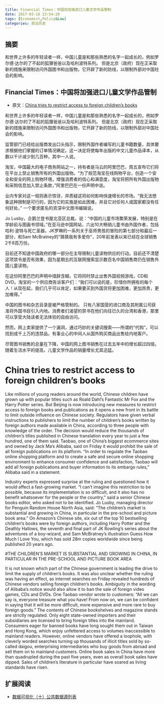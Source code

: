 ```yaml
---
title: Financial Times：中国将加强进口儿童文学作品管制
date: 2017-03-16 23:54:20
tags: [Economist,Policy&Law]
categories: 政治历史
---
```

## 摘要
和世界上许多的年轻读者一样，中国儿童是和那些熟悉的名字一起成长的，例如罗尔德·达尔的了不起的狐狸爸爸以及哈利波特系列。
但是北京（政府）现在正采取新的措施来限制访问外国图书和出版物，它开辟了新的防线，以限制外部对中国社会的影响。
<!--more-->

## Financial Times：中国将加强进口儿童文学作品管制
- 原文：[China tries to restrict access to foreign children’s books](https://www.ft.com/content/0e4f68be-056a-11e7-ace0-1ce02ef0def9)

和世界上许多的年轻读者一样，中国儿童是和那些熟悉的名字一起成长的，例如罗尔德·达尔的了不起的狐狸爸爸以及哈利波特系列。
但是北京（政府）现在正采取新的措施来限制访问外国图书和出版物，它开辟了新的防线，以限制外部对中国社会的影响。

监管部门已经给出版商发出口头指示，限制外国作者编写的儿童书籍数量，具体要求根据他们掌握的订单情况确定。这一决定将使每年出版的中文儿童作品译本，从数以千计减少到几百种，其中一人说。

淘宝，中国最大的电子商务网站之一，持有者是马云的阿里巴巴，周五宣布它们将在平台上禁止销售所有的外国出版物。“为了规范淘宝在线购物平台，创造一个安全和安全的网上购物环境，增强消费者的信心和满意度，淘宝将把所有外国出版物和采购信息加入禁止条款，”阿里巴巴在一份声明中说。

业内专家对这一规则表示惊讶，并质疑这将如何影响快速增长的市场。“我无法想象这种限制是可行的，因为它的实施是如此困难，并且它对任何人或国家都没有任何好处，” 一个要求匿名的资深中文图书编辑说。

Jo Lusby，企鹅兰登书屋北亚区总裁，说：“中国的儿童市场繁荣发展，特别是在学龄前与图画书领域。”在亚马逊中国网站，六出10大畅销儿童书由外国作者，包括哈利·波特与死亡圣器，JK罗琳的一系列关于巫师男孩的冒险的第七部分和最后一部分，和Sam McBratney的“猜猜我有多爱你”，20年前发表以来已经在全球销售2千8百万份。

目前还不知道中国政府的哪一部分在主导限制儿童读物供应的行动。目前还不清楚这项禁令是否有效果，因为星期五的互联网搜索显示数百名中国销售商仍在销售外国儿童读物。

在这份阿里巴巴的声明中措辞含糊，它将同时禁止出售外国视频游戏，CD和DVD。淘宝的一个供应商告诉客户们：“我们可以说的是，珍惜你所拥有的每个人！从现在起，我们几乎可以肯定，如果要买到外国货将更加困难，更加昂贵，更加难得。”

中国的图书和杂志目录是被严格管制的。
只有八家国营的进口商及其附属公司获准将外国书目引入内地。消费者们渴望的禁书在他们向往已久的台湾和香港，那里可以享受大陆读者无法体验的自由访问。

然而，网上卖家提供了一个漏洞，通过巧妙的关键词搜索——所谓的“代购”，可以找到成千上万的违禁品，有事业心的中间人从国外购买商品出售给内地客户。

尽管图书销售的总量在下降，中国的网上图书销售在过去五年中的增长超过四倍。随着生活水平的提高，儿童文学作品的销量增长尤其迅猛。


# China tries to restrict access to foreign children’s books

Like millions of young readers around the world, Chinese children have grown up with popular titles such as Roald Dahl’s Fantastic Mr Fox and the Harry Potter series.
But Beijing is now introducing new measures to restrict access to foreign books and publications as it opens a new front in its battle to limit outside influence on Chinese society.
Regulators have given verbal instructions to publishers to limit the number of children’s books written by foreign authors made available in China, according to three people with knowledge of the order. The decision would reduce the thousands of children’s titles published in Chinese translation every year to just a few hundred, one of them said.
Taobao, one of China’s biggest ecommerce sites and owned by Jack Ma’s Alibaba, said on Friday it would prohibit the sale of all foreign publications on its platform.
“In order to regulate the Taobao online shopping platform and to create a safe and secure online shopping environment to enhance consumer confidence and satisfaction, Taobao will add all foreign publications and buyer information to its embargo rules,” Alibaba said in a statement.

Industry experts expressed surprise at the ruling and questioned how it would affect a fast-growing market. “I can’t imagine this restriction to be possible, because its implementation is so difficult, and it also has no benefit whatsoever for the people or the country,” said a senior Chinese books editor, who asked not to be identified.
Jo Lusby, managing director for Penguin Random House North Asia, said: “The children’s market is substantial and growing in China, in particular in the pre-school and picture book area.”
On Amazon’s Chinese site, six out of the top 10 bestselling children’s books were by foreign authors, including Harry Potter and the Deathly Hallows, the seventh and final part of JK Rowling’s series about the adventures of a boy-wizard, and Sam McBratney’s illustration Guess How Much I Love You, which has sold 28m copies worldwide since being published 20 years ago.

#THE CHILDREN’S MARKET IS SUBSTANTIAL AND GROWING IN CHINA, IN PARTICULAR IN THE PRE-SCHOOL AND PICTURE BOOK AREA

It is not known which part of the Chinese government is leading the drive to limit the supply of children’s books. It was also unclear whether the ruling was having an effect, as internet searches on Friday revealed hundreds of Chinese vendors selling foreign children’s books.
Ambiguity in the wording of Alibaba’s notice would also allow it to ban the sale of foreign video games, CDs and DVDs. One Taobao vendor wrote to customers: “All we can say is, everyone treasure what you have! From now on, we can be confident in saying that it will be more difficult, more expensive and more rare to buy foreign goods.”
The contents of Chinese bookshelves and magazine stands are strictly regulated. Only eight state-owned importers and their subsidiaries are licensed to bring foreign titles into the mainland.
Consumers eager for banned books have long sought them out in Taiwan and Hong Kong, which enjoy unfettered access to volumes inaccessible to mainland readers.
However, online vendors have offered a loophole, with cleverly worded searches turning up thousands of illicit titles sold by so-called daigou, enterprising intermediaries who buy goods from abroad and sell them on to mainland customers.
Online book sales in China have more than quadrupled during the past five years, even as overall book sales have dipped. Sales of children’s literature in particular have soared as living standards have risen.

## 扩展阅读
- [数据可视化（十）公共数据源列表](https://riboseyim.github.io/2018/01/15/Visualization-DataSource/)

